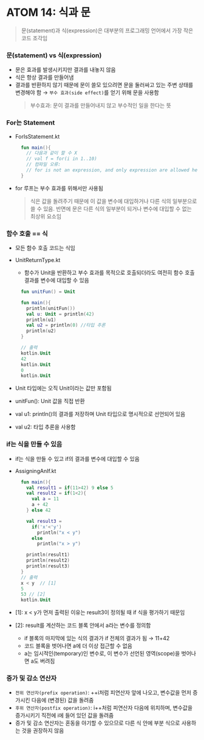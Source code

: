 # ATOM 14: 식과 문

> 문(statement)과 식(expression)은 대부분의 프로그래밍 언어에서 가장 작은 코드 조각임

### 문(statement) vs 식(expression)

- 문은 효과를 발생시키지만 결과를 내놓지 않음
- 식은 항상 결과를 만들어냄
- 결과를 반환하지 않기 때문에 문이 쓸모 있으려면 문을 둘러싸고 있는 주변 상태를 변경해야 함 → `부수 효과(side effect)`를 얻기 위해 문을 사용함
  > 부수효과: 문이 결과를 만들어내지 않고 부수적인 일을 한다는 뜻

### For는 Statement

- ForIsStatement.kt
  ```KOTLIN
    fun main(){
      // 다음과 같이 할 수 X
      // val f = for(i in 1..10)
      // 컴파일 오류:
      // for is not an expression, and only expression are allowed here
    }
  ```
- for 루프는 부수 효과를 위해서만 사용됨
  > 식은 값을 돌려주기 때문에 이 값을 변수에 대입하거나 다른 식의 일부분으로 쓸 수 있음.
  > 반면에 문은 다른 식의 일부분이 되거나 변수에 대입할 수 없는 최상위 요소임

### 함수 호출 == 식

- 모든 함수 호출 코드는 식임
- UnitReturnType.kt

  - 함수가 Unit을 반환하고 부수 효과를 목적으로 호출되더라도 여전히 함수 호출 결과를 변수에 대입할 수 있음

  ```KOTLIN
    fun unitFun() = Unit

    fun main(){
      println(unitFun())
      val u: Unit = println(42)
      println(u1)
      val u2 = println(0) //타입 추론
      println(u2)
    }

    // 출력
    kotlin.Unit
    42
    kotlin.Unit
    0
    kotlin.Unit
  ```

- Unit 타입에는 오직 Unit이라는 값만 포함됨
- unitFun(): Unit 값을 직접 반환
- val u1: println()의 결과를 저장하며 Unit 타입으로 명시적으로 선언되어 있음
- val u2: 타입 추론을 사용함

### if는 식을 만들 수 있음

- if는 식을 만들 수 있고 if의 결과를 변수에 대입할 수 있음
- AssigningAnIf.kt

  ```KOTLIN
    fun main(){
      val result1 = if(11>42) 9 else 5
      val result2 = if(1<2){
        val a = 11
        a + 42
      } else 42

      val result3 =
        if('x'<'y')
          println("x < y")
        else
          println("x > y")

      println(result1)
      println(result2)
      println(result3)
    }
    // 출력
    x < y  // [1]
    5
    53 // [2]
    kotlin.Unit
  ```

- [1]: x < y가 먼저 출력된 이유는 result3이 정의될 때 if 식을 평가하기 때문임
- [2]: result를 계산하는 코드 블록 안에서 a라는 변수를 정의함
  - if 블록의 마지막에 있는 식의 결과가 if 전체의 결과가 됨 → 11+42
  - 코드 블록을 벗어나면 a에 더 이상 접근할 수 없음
  - a는 임시적인(temporary)인 변수로, 이 변수가 선언된 영역(scope)을 벗어나면 a도 버려짐

### 증가 및 감소 연산자

- `전위 연산자(prefix operation)`: ++i처럼 피연산자 앞에 나오고, 변수값을 먼저 증가시킨 다음에 (변경된) 값을 돌려줌
- `후위 연산자(postfix operation)`: i++처럼 피연산자 다음에 위치하며, 변수값을 증가시키기 직전에 i에 들어 있던 값을 돌려줌
- 증가 및 감소 연산자는 혼동을 야기할 수 있으므로 다른 식 안에 부분 식으로 사용하는 것을 권장하지 않음
